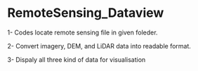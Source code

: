 # RemoteSensing_Dataview

1- Codes locate remote sensing file in given foleder.

2- Convert imagery, DEM, and LiDAR data into readable format.

3- Dispaly all three kind of data for visualisation
